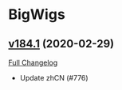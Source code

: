 # BigWigs

## [v184.1](https://github.com/BigWigsMods/BigWigs/tree/v184.1) (2020-02-29)
[Full Changelog](https://github.com/BigWigsMods/BigWigs/compare/v184...v184.1)

- Update zhCN (#776)  
